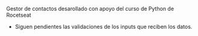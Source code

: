 Gestor de contactos desarollado con apoyo del curso de Python de Rocetseat
- Siguen pendientes las validaciones de los inputs que reciben los datos.
